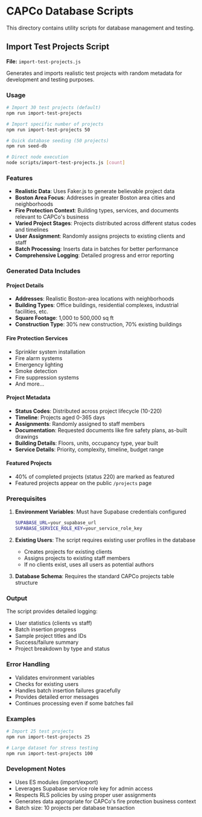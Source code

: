 # CAPCo Database Scripts

This directory contains utility scripts for database management and testing.

## Import Test Projects Script

**File:** `import-test-projects.js`

Generates and imports realistic test projects with random metadata for development and testing purposes.

### Usage

```bash
# Import 30 test projects (default)
npm run import-test-projects

# Import specific number of projects
npm run import-test-projects 50

# Quick database seeding (50 projects)
npm run seed-db

# Direct node execution
node scripts/import-test-projects.js [count]
```

### Features

- **Realistic Data**: Uses Faker.js to generate believable project data
- **Boston Area Focus**: Addresses in greater Boston area cities and neighborhoods
- **Fire Protection Context**: Building types, services, and documents relevant to CAPCo's business
- **Varied Project Stages**: Projects distributed across different status codes and timelines
- **User Assignment**: Randomly assigns projects to existing clients and staff
- **Batch Processing**: Inserts data in batches for better performance
- **Comprehensive Logging**: Detailed progress and error reporting

### Generated Data Includes

#### Project Details
- **Addresses**: Realistic Boston-area locations with neighborhoods
- **Building Types**: Office buildings, residential complexes, industrial facilities, etc.
- **Square Footage**: 1,000 to 500,000 sq ft
- **Construction Type**: 30% new construction, 70% existing buildings

#### Fire Protection Services
- Sprinkler system installation
- Fire alarm systems
- Emergency lighting
- Smoke detection
- Fire suppression systems
- And more...

#### Project Metadata
- **Status Codes**: Distributed across project lifecycle (10-220)
- **Timeline**: Projects aged 0-365 days
- **Assignments**: Randomly assigned to staff members
- **Documentation**: Requested documents like fire safety plans, as-built drawings
- **Building Details**: Floors, units, occupancy type, year built
- **Service Details**: Priority, complexity, timeline, budget range

#### Featured Projects
- 40% of completed projects (status 220) are marked as featured
- Featured projects appear on the public `/projects` page

### Prerequisites

1. **Environment Variables**: Must have Supabase credentials configured
   ```bash
   SUPABASE_URL=your_supabase_url
   SUPABASE_SERVICE_ROLE_KEY=your_service_role_key
   ```

2. **Existing Users**: The script requires existing user profiles in the database
   - Creates projects for existing clients
   - Assigns projects to existing staff members
   - If no clients exist, uses all users as potential authors

3. **Database Schema**: Requires the standard CAPCo projects table structure

### Output

The script provides detailed logging:
- User statistics (clients vs staff)
- Batch insertion progress
- Sample project titles and IDs
- Success/failure summary
- Project breakdown by type and status

### Error Handling

- Validates environment variables
- Checks for existing users
- Handles batch insertion failures gracefully
- Provides detailed error messages
- Continues processing even if some batches fail

### Examples

```bash
# Import 25 test projects
npm run import-test-projects 25

# Large dataset for stress testing
npm run import-test-projects 100
```

### Development Notes

- Uses ES modules (import/export)
- Leverages Supabase service role key for admin access
- Respects RLS policies by using proper user assignments
- Generates data appropriate for CAPCo's fire protection business context
- Batch size: 10 projects per database transaction
